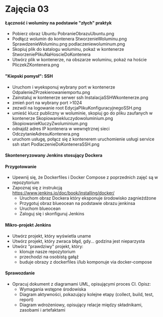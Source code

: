 # Zajęcia 03

#### Łączność i woluminy na podstawie "złych" praktyk

* Pobierz obraz Ubuntu
PobranieObrazuUbuntu.png
* Podłącz wolumin do kontenera
StworzenieWoluminu.png
SprawdzenieWoluminu.png
podlaczeniewoluminum.png
* Skopiuj plik do katalogu woluminu, pokaż w kontenerze
StworzeniePlikuNaHoscieDoKontenera
* Utwórz plik w kontenerze, na obszarze woluminu, pokaż na hoście
PliczekZKontenera.png

#### "Kiepski pomysł": SSH
* Uruchom i wyeksponuj wybrany port w kontenerze
OdpalenieZPrzekierowaniemportu.png
* Zainstaluj w kontenerze serwer ssh
InstalacjaSSHWkontenerze.png
* zmień port na wybrany port >1024
* zezwól na logowanie root
EdycjaPlikuKonfiguracyjnegoSSH.png
* umieść klucz publiczny w woluminie, skopiuj go do pliku zaufanych w kontenerze
Skopiowaniekluczydowoluminium.png
SkopiowanieKluczyZwoluminium.png
* odnajdź adres IP kontenera w wewnętrznej sieci
OdczytanieAdresuKontenera.png
* uruchom usługę, połącz się z kontenerem
uruchomienie usługi 
service ssh start
PodlaczenieDoKonteneraSSH.png
#### Skonteneryzowany Jenkins stosujący Dockera

#### Przygotowanie
* Upewnij się, że Dockerfiles i Docker Compose z poprzednich zajęć są w repozytorium
* Zapoznaj się z instrukcją https://www.jenkins.io/doc/book/installing/docker/
  * Uruchom obraz Dockera który eksponuje środowisko zagnieżdżone
  * Przygotuj obraz blueocean na podstawie obrazu jenkinsa
  * Uruchom blueocean
  * Zaloguj się i skonfiguruj Jenkins
  
#### Mikro-projekt Jenkins
* Utwórz projekt, który wyświetla uname
* Utwórz projekt, który zwraca błąd, gdy... godzina jest nieparzysta 
* Utwórz "prawdziwy" projekt, który:
  * klonuje nasze repozytorium
  * przechodzi na osobistą gałąź
  * buduje obrazy z dockerfiles i/lub komponuje via docker-compose
  
#### Sprawozdanie
* Opracuj dokument z diagramami UML, opisującymi proces CI. Opisz:
  * Wymagania wstępne środowiska
  * Diagram aktywności, pokazujący kolejne etapy (collect, build, test, report)
  * Diagram wdrożeniowy, opisujący relacje między składnikami, zasobami i artefaktami
